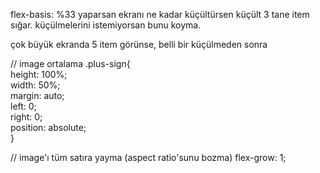flex-basis: %33 yaparsan ekranı ne kadar küçültürsen küçült 3 tane item sığar.
küçülmelerini istemiyorsan bunu koyma.

çok büyük ekranda 5 item görünse, 
belli bir küçülmeden sonra 



// image ortalama
.plus-sign{  
    height: 100%;  
    width: 50%;  
    margin: auto;  
    left: 0;  
    right: 0;  
    position: absolute;  
}


// image'ı tüm satıra yayma (aspect ratio'sunu bozma)
flex-grow: 1;